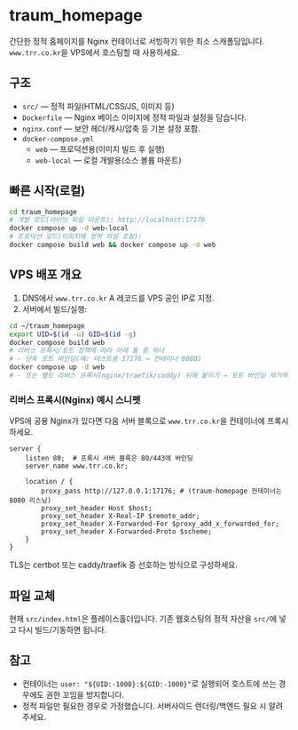 # traum_homepage

간단한 정적 홈페이지를 Nginx 컨테이너로 서빙하기 위한 최소 스캐폴딩입니다. `www.trr.co.kr`을 VPS에서 호스팅할 때 사용하세요.

## 구조
- `src/` — 정적 파일(HTML/CSS/JS, 이미지 등)
- `Dockerfile` — Nginx 베이스 이미지에 정적 파일과 설정을 담습니다.
- `nginx.conf` — 보안 헤더/캐시/압축 등 기본 설정 포함.
- `docker-compose.yml`
  - `web` — 프로덕션용(이미지 빌드 후 실행)
  - `web-local` — 로컬 개발용(소스 볼륨 마운트)

## 빠른 시작(로컬)
```bash
cd traum_homepage
# 개발 모드(라이브 파일 마운트): http://localhost:17176
docker compose up -d web-local
# 프로덕션 모드(이미지에 정적 파일 포함):
docker compose build web && docker compose up -d web
```

## VPS 배포 개요
1) DNS에서 `www.trr.co.kr` A 레코드를 VPS 공인 IP로 지정.
2) 서버에서 빌드/실행:
```bash
cd ~/traum_homepage
export UID=$(id -u) GID=$(id -g)
docker compose build web
# 리버스 프록시/포트 정책에 따라 아래 둘 중 하나
# - 단독 포트 바인딩(예: 테스트용 17176 → 컨테이너 8080)
docker compose up -d web
# - 또는 별도 리버스 프록시(nginx/traefik/caddy) 뒤에 붙이기 → 포트 바인딩 제거하고 네트워크만 연결
```

### 리버스 프록시(Nginx) 예시 스니펫
VPS에 공용 Nginx가 있다면 다음 서버 블록으로 `www.trr.co.kr`을 컨테이너에 프록시하세요.

```
server {
    listen 80;  # 프록시 서버 블록은 80/443에 바인딩
    server_name www.trr.co.kr;

    location / {
        proxy_pass http://127.0.0.1:17176; # (traum-homepage 컨테이너는 8080 리스닝)
        proxy_set_header Host $host;
        proxy_set_header X-Real-IP $remote_addr;
        proxy_set_header X-Forwarded-For $proxy_add_x_forwarded_for;
        proxy_set_header X-Forwarded-Proto $scheme;
    }
}
```

TLS는 certbot 또는 caddy/traefik 중 선호하는 방식으로 구성하세요.

## 파일 교체
현재 `src/index.html`은 플레이스홀더입니다. 기존 웹호스팅의 정적 자산을 `src/`에 넣고 다시 빌드/기동하면 됩니다.

## 참고
- 컨테이너는 `user: "${UID:-1000}:${GID:-1000}"`로 실행되어 호스트에 쓰는 경우에도 권한 꼬임을 방지합니다.
- 정적 파일만 필요한 경우로 가정했습니다. 서버사이드 렌더링/백엔드 필요 시 알려주세요.
